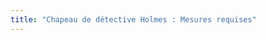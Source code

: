 ```yaml
---
title: "Chapeau de détective Holmes : Mesures requises"
---
```


<PatternMeasurements pattern='holmes' />
